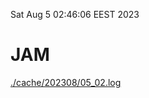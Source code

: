 Sat Aug  5 02:46:06 EEST 2023
# JAM
<a href='./cache/202308/05_02.log'>./cache/202308/05_02.log</a>
